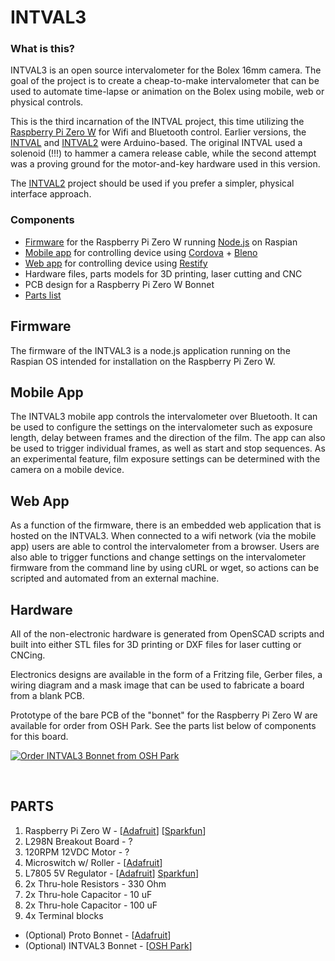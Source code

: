 # INTVAL3

### What is this?

INTVAL3 is an open source intervalometer for the Bolex 16mm camera. The goal of the project is to create a cheap-to-make intervalometer that can be used to automate time-lapse or animation on the Bolex using mobile, web or physical controls.

This is the third incarnation of the INTVAL project, this time utilizing the [Raspberry Pi Zero W](https://www.raspberrypi.org/products/raspberry-pi-zero-w/) for Wifi and Bluetooth control. Earlier versions, the [INTVAL](https://github.com/sixteenmillimeter/INTVAL) and [INTVAL2](https://github.com/sixteenmillimeter/intval2) were Arduino-based. The original INTVAL used a solenoid (!!!) to hammer a camera release cable, while the second attempt was a proving ground for the motor-and-key hardware used in this version. 

The [INTVAL2](https://github.com/sixteenmillimeter/intval2) project should be used if you prefer a simpler, physical interface approach.

### Components

* [Firmware](#firmware) for the Raspberry Pi Zero W running [Node.js](https://nodejs.org) on Raspian
* [Mobile app](#mobile) for controlling device using [Cordova](https://cordova.apache.org/) + [Bleno](https://github.com/sandeepmistry/bleno)
* [Web app](#web) for controlling device using [Restify](http://restify.com/)
* Hardware files, parts models for 3D printing, laser cutting and CNC
* PCB design for a Raspberry Pi Zero W Bonnet
* [Parts list](#parts-list)

<a name="firmware"></a>

## Firmware

The firmware of the INTVAL3 is a node.js application running on the Raspian OS intended for installation on the Raspberry Pi Zero W. 

<a name="mobile"></a>

## Mobile App

The INTVAL3 mobile app controls the intervalometer over Bluetooth. It can be used to configure the settings on the intervalometer such as exposure length, delay between frames and the direction of the film. The app can also be used to trigger individual frames, as well as start and stop sequences. As an experimental feature, film exposure settings can be determined with the camera on a mobile device.

<a name="web"></a>

## Web App

As a function of the firmware, there is an embedded web application that is hosted on the INTVAL3. When connected to a wifi network (via the mobile app) users are able to control the intervalometer from a browser. Users are also able to trigger functions and change settings on the intervalometer firmware from the command line by using cURL or wget, so actions can be scripted and automated from an external machine.

<a name="hardware"></a>

## Hardware

All of the non-electronic hardware is generated from OpenSCAD scripts and built into either STL files for 3D printing or DXF files for laser cutting or CNCing.

Electronics designs are available in the form of a Fritzing file, Gerber files, a wiring diagram and a mask image that can be used to fabricate a board from a blank PCB.

Prototype of the bare PCB of the "bonnet" for the Raspberry Pi Zero W are available for order from OSH Park. See the parts list below of components for this board.

<a href="https://oshpark.com/shared_projects/SkPyOK5S"><img src="https://oshpark.com/assets/badge-5b7ec47045b78aef6eb9d83b3bac6b1920de805e9a0c227658eac6e19a045b9c.png" alt="Order INTVAL3 Bonnet from OSH Park"></img></a>

<br />
<a name="parts-list"></a>

## PARTS

1. Raspberry Pi Zero W - [[Adafruit](https://www.adafruit.com/product/3400)] [[Sparkfun](https://www.sparkfun.com/products/14277)]
2. L298N Breakout Board - ?
3. 120RPM 12VDC Motor - ?
4. Microswitch w/ Roller - [[Adafruit](https://www.adafruit.com/product/819)]
5. L7805 5V Regulator - [[Adafruit](https://www.adafruit.com/product/2164)] [Sparkfun](https://www.sparkfun.com/products/107)]
6. 2x Thru-hole Resistors - 330 Ohm
7. 2x Thru-hole Capacitor - 10 uF
8. 2x Thru-hole Capacitor - 100 uF
9. 4x Terminal blocks

* (Optional) Proto Bonnet - [[Adafruit](https://www.adafruit.com/product/3203)]
* (Optional) INTVAL3 Bonnet - [[OSH Park](https://oshpark.com/shared_projects/SkPyOK5S)]
